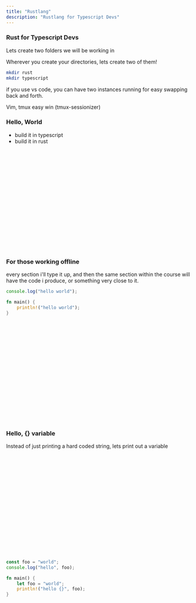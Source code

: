 ```yaml
---
title: "Rustlang"
description: "Rustlang for Typescript Devs"
---
```


### Rust for Typescript Devs
Lets create two folders we will be working in

Wherever you create your directories, lets create two of them!

```bash
mkdir rust
mkdir typescript
```

if you use vs code, you can have two instances running for easy swapping back
and forth.

Vim, tmux easy win (tmux-sessionizer)

### Hello, World
* build it in typescript
* build it in rust

<br />
<br />
<br />
<br />
<br />
<br />
<br />
<br />
<br />
<br />
<br />
<br />
<br />
<br />
<br />
<br />

### For those working offline
every section i'll type it up, and then the same section within the course will
have the code i produce, or something very close to it.

```typescript
console.log("hello world");
```

```rust
fn main() {
    println!("hello world");
}
```

<br />
<br />
<br />
<br />
<br />
<br />
<br />
<br />
<br />
<br />
<br />
<br />
<br />
<br />
<br />
<br />

### Hello, {} variable
Instead of just printing a hard coded string, lets print out a variable

<br />
<br />
<br />
<br />
<br />
<br />
<br />
<br />
<br />
<br />
<br />
<br />
<br />
<br />
<br />
<br />

```typescript
const foo = "world";
console.log("hello", foo);
```

```rust
fn main() {
    let foo = "world";
    println!("hello {}", foo);
}
```

<br />
<br />
<br />
<br />
<br />
<br />
<br />
<br />
<br />
<br />
<br />
<br />
<br />
<br />
<br />
<br />

